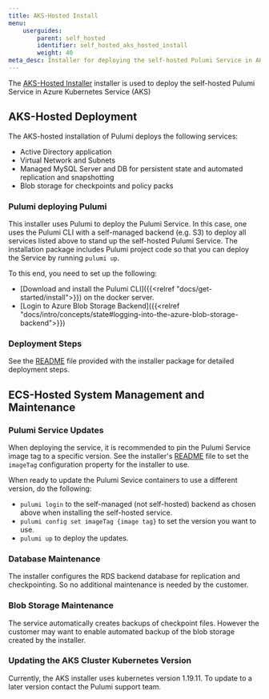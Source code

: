 ```yaml
---
title: AKS-Hosted Install
menu:
    userguides:
        parent: self_hosted
        identifier: self_hosted_aks_hosted_install
        weight: 40
meta_desc: Installer for deploying the self-hosted Pulumi Service in AKS.
---
```


The [AKS-Hosted Installer](https://github.com/pulumi/pulumi-self-hosted-installers/aks-hosted) installer is used to deploy the self-hosted Pulumi Service in Azure Kubernetes Service (AKS)

## AKS-Hosted Deployment

The AKS-hosted installation of Pulumi deploys the following services:

* Active Directory application
* Virtual Network and Subnets
* Managed MySQL Server and DB for persistent state and automated replication and snapshotting
* Blob storage for checkpoints and policy packs

### Pulumi deploying Pulumi

This installer uses Pulumi to deploy the Pulumi Service. In this case, one uses the Pulumi CLI with a self-managed backend (e.g. S3) to deploy all services listed above to stand up the self-hosted Pulumi Service. The installation package includes Pulumi project code so that you can deploy the Service by running `pulumi up`.

To this end, you need to set up the following:

* [Download and install the Pulumi CLI]({{<relref "docs/get-started/install">}}) on the docker server.
* [Login to Azure Blob Storage Backend]({{<relref "docs/intro/concepts/state#logging-into-the-azure-blob-storage-backend">}})

### Deployment Steps

See the [README](https://github.com/pulumi/pulumi-self-hosted-installers/aks-hosted/README.md) file provided with the installer package for detailed deployment steps.

## ECS-Hosted System Management and Maintenance

### Pulumi Service Updates

When deploying the service, it is recommended to pin the Pulumi Service image tag to a specific version. See the installer's [README](https://github.com/pulumi/pulumi-self-hosted-installers/aks-hosted/README.md) file to set the `imageTag` configuration property for the installer to use.

When ready to update the Pulumi Sevice containers to use a different version, do the following:

* `pulumi login` to the self-managed (not self-hosted) backend as chosen above when installing the self-hosted service.
* `pulumi config set imageTag {image tag}` to set the version you want to use.
* `pulumi up` to deploy the updates.

### Database Maintenance

The installer configures the RDS backend database for replication and checkpointing. So no additional maintenance is needed by the customer.

### Blob Storage Maintenance

The service automatically creates backups of checkpoint files. However the customer may want to enable automated backup of the blob storage created by the installer.

### Updating the AKS Cluster Kubernetes Version

Currently, the AKS installer uses kubernetes version 1.19.11. To update to a later version contact the Pulumi support team.
